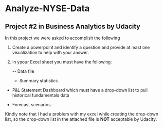 # Analyze-NYSE-Data
## Project #2 in Business Analytics by Udacity

In this project we were asked to accomplish the following 

1. Create a powerpoint and identify a question and provide at least one visualization to help with your answer.

2. In ypour Excel sheet you must have the following:

    -- Data file

    - Summary statistics

  - P&L Statement Dashboard which must have a drop-down list to pull historical fundamentals data 

  - Forecast scenarios

Kindly note that I had a problem with my excel while creating the drop-down list, so the drop-down list in the attached file is **NOT** acceptable by Udacity.
